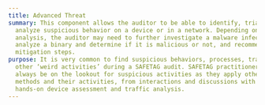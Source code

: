```yaml
---
title: Advanced Threat
summary: This component allows the auditor to be able to identify, triage, and
  analyze suspicious behavior on a device or in a network. Depending on the
  analysis, the auditor may need to further investigate a malware infection,
  analyze a binary and determine if it is malicious or not, and recommend urgent
  mitigation steps.
purpose: It is very common to find suspicious behaviors, processes, traffic and
  other ‘weird activities’ during a SAFETAG audit. SAFETAG practitioners should
  always be on the lookout for suspicious activities as they apply other SAFETAG
  methods and their activities, from interactions and discussions with staff to
  hands-on device assessment and traffic analysis.
---
```

